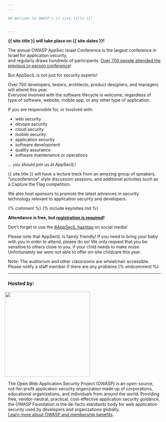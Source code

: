 ```yaml
---
---

## Welcome to OWASP's {{ site.title }}! 


---
```


<!-- rebuild -->

**{{ site.title }} will take place on {{ site.dates }}!**

<!--The agendas and **links for webinars** for the [training day](Training) and the [main track talks](Agenda) have now been published!-->

The annual OWASP AppSec Israel Conference is the largest conference in Israel for application security,  
and regularly draws hundreds of participants. [Over 700 people attended the previous in-person conference](https://2018.appsecil.org)! 

But AppSecIL is not just for security experts!

Over 700 developers, testers, architects, product designers, and managers will attend this year.  
Everyone involved with the software lifecycle is welcome, regardless of type of software, website, mobile app, or any other type of application.

If you are responsible for, or involved with:
  - web security
  - devops security
  - cloud security
  - mobile security
  - application security
  - software development
  - quality assurance
  - software maintenance or operations  

  ... you should join us at AppSecIL!

{{ site.title }} will have a lecture track from an amazing group of speakers, "unconference" style discussion sessions, and additional activities such as a Capture the Flag competition.   

We also host sponsors to promote the latest advances in security technology relevant to application security and developers.   



{% comment %}
{% include keynotes.md %}

**Attendance is free, but [registration is required](Register)!**


Don't forget to use the [#AppSecIL hashtag](https://twitter.com/hashtag/AppSecIL) on social media!     


Please note that AppSecIL is family friendly! If you need to bring your baby with you in order to attend, please do so! We only request that you be sensitive to others close to you, if your child needs to make noise.    
Unfortunately we were not able to offer on-site childcare this year.   

Note: The auditorium and other classrooms are wheelchair accessible. Please notify a staff member if there are any problems
{% endcomment %}



---

### Hosted by:  

<a href="https://owasp.org">
  <img src="assets/img/owasp_logo.jpg" style="width:20em; margin-left:-0.75em;">
</a>   

The Open Web Application Security Project (OWASP) is an open-source, not-for-profit application security organization made up of corporations, educational organizations, and individuals from around the world. 
Providing free, vendor-neutral, practical, cost-effective application security guidance, the OWASP Foundation is the de-facto standards body for web application security used by developers and organizations globally.   
[Learn more about OWASP and membership benefits](https://owasp.org/membership/).  
